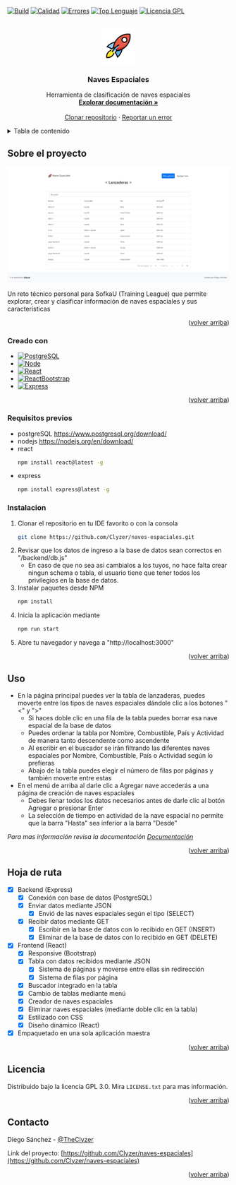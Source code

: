 <a name="inicio"></a>

[![Build][build-shield]][build-url]
[![Calidad][codequality-shield]][codequality-url]
[![Errores][issues-shield]][issues-url]
[![Top Lenguaje][toplanguage-shield]][toplanguage-url]
[![Licencia GPL][license-shield]][license-url]

<!-- LOGO DEL PROYECTO -->
<br />
<div align="center">
  <a href="https://github.com/Clyzer/naves-espaciales">
    <img src="frontend/public/logo192.png" alt="Logo" width="80" height="80"> <!-- El logo fue obtenido en openmoji.org bajo una licencia CC BY-SA 4.0 -->
  </a>

<h3 align="center">Naves Espaciales</h3>

  <p align="center">
    Herramienta de clasificación de naves espaciales
    <br />
    <a href="https://github.com/Clyzer/naves-espaciales/wiki"><strong>Explorar documentación »</strong></a>
    <br />
    <br />
    <a href="https://github.com/Clyzer/naves-espaciales.git">Clonar repositorio</a>
    ·
    <a href="https://github.com/Clyzer/naves-espaciales/issues">Reportar un error</a>
  </p>
</div>

<!-- TABLA DE CONTENIDO-->
<details>
  <summary>Tabla de contenido</summary>
  <ol>
    <li>
      <a href="#sobre-el-proyecto">Sobre el proyecto</a>
      <ul>
        <li><a href="#creado-con">Creado con</a></li>
        <li><a href="#requisitos-previos">Requisitos previos</a></li>
        <li><a href="#instalacion">Instalación</a></li>
      </ul>
    </li>
    <li><a href="#uso">Uso</a></li>
    <li><a href="#licencia">Licencia</a></li>
    <li><a href="#contacto">Contacto</a></li>
  </ol>
</details>

<!-- Sobre el proyecto -->
## Sobre el proyecto

[![Captura de pantalla del proyecto][product-screenshot]](https://github.com/Clyzer/naves-espaciales)

Un reto técnico personal para SofkaU (Training League) que permite explorar, crear y clasificar información de naves espaciales y sus características

<p align="right">(<a href="#inicio">volver arriba</a>)</p>

### Creado con

* [![PostgreSQL][Postgre.sql]][Postgre-url]
* [![Node][Node.js]][Node-url]
* [![React][React.js]][React-url]
* [![ReactBootstrap][ReactBootstrap.css]][ReactBootstrap-url]
* [![Express][Express.js]][Express-url]

<p align="right">(<a href="#inicio">volver arriba</a>)</p>

### Requisitos previos

* postgreSQL
  https://www.postgresql.org/download/
* nodejs
  https://nodejs.org/en/download/
* react
  ```sh
  npm install react@latest -g
  ```
* express
  ```sh
  npm install express@latest -g
  ```

### Instalacion

1. Clonar el repositorio en tu IDE favorito o con la consola
   ```sh
   git clone https://github.com/Clyzer/naves-espaciales.git
   ```
2. Revisar que los datos de ingreso a la base de datos sean correctos en "/backend/db.js"
    - En caso de que no sea asi cambialos a los tuyos, no hace falta crear ningun schema o tabla, 
      el usuario tiene que tener todos los privilegios en la base de datos.
3. Instalar paquetes desde NPM
   ```sh
   npm install
   ```
4. Inicia la aplicación mediante
   ```sh
   npm run start
   ```
5. Abre tu navegador y navega a "http://localhost:3000"

<p align="right">(<a href="#inicio">volver arriba</a>)</p>



<!-- Ejemplos de uso -->
## Uso

- En la página principal puedes ver la tabla de lanzaderas, puedes moverte entre los tipos de naves espaciales dándole clic a los botones "<" y ">"
  - Si haces doble clic en una fila de la tabla puedes borrar esa nave espacial de la base de datos
  - Puedes ordenar la tabla por Nombre, Combustible, País y Actividad de manera tanto descendente como ascendente
  - Al escribir en el buscador se irán filtrando las diferentes naves espaciales por Nombre, Combustible, País o Actividad según lo prefieras
  - Abajo de la tabla puedes elegir el número de filas por páginas y también moverte entre estas
- En el menú de arriba al darle clic a Agregar nave accederás a una página de creación de naves espaciales
  - Debes llenar todos los datos necesarios antes de darle clic al botón Agregar o presionar Enter
  - La selección de tiempo en actividad de la nave espacial no permite que la barra "Hasta" sea inferior a la barra "Desde"

_Para mas información revisa la documentación [Documentación](https://github.com/Clyzer/naves-espaciales/wiki)_

<p align="right">(<a href="#inicio">volver arriba</a>)</p>



<!-- Hoja de ruta -->
## Hoja de ruta

- [x] Backend (Express)
  - [x] Conexión con base de datos (PostgreSQL)
  - [x] Enviar datos mediante JSON
    - [x] Envió de las naves espaciales según el tipo (SELECT)
  - [x] Recibir datos mediante GET
    - [x] Escribir en la base de datos con lo recibido en GET (INSERT)
    - [x] Eliminar de la base de datos con lo recibido en GET (DELETE)
- [x] Frontend (React)
  - [x] Responsive (Bootstrap)
  - [x] Tabla con datos recibidos mediante JSON
    - [x] Sistema de páginas y moverse entre ellas sin redirección
    - [x] Sistema de filas por página
  - [x] Buscador integrado en la tabla
  - [x] Cambio de tablas mediante menú
  - [x] Creador de naves espaciales
  - [x] Eliminar naves espaciales (mediante doble clic en la tabla)
  - [x] Estilizado con CSS
  - [x] Diseño dinámico (React)
- [x] Empaquetado en una sola aplicación maestra

<p align="right">(<a href="#inicio">volver arriba</a>)</p>

<!-- Licencia -->
## Licencia

Distribuido bajo la licencia GPL 3.0. Mira `LICENSE.txt` para mas información.

<p align="right">(<a href="#inicio">volver arriba</a>)</p>



<!-- Contacto -->
## Contacto

Diego Sánchez - [@TheClyzer](https://twitter.com/TheClyzer)

Link del proyecto: [https://github.com/Clyzer/naves-espaciales](https://github.com/Clyzer/naves-espaciales)

<p align="right">(<a href="#inicio">volver arriba</a>)</p>



<!-- MARKDOWN -->
[build-shield]: https://img.shields.io/github/workflow/status/clyzer/naves-espaciales/Node.js%20CI?style=for-the-badge
[build-url]: https://github.com/Clyzer/naves-espaciales/actions
[codequality-shield]: https://img.shields.io/codefactor/grade/github/Clyzer/naves-espaciales?style=for-the-badge&label=calidad
[codequality-url]: https://www.codefactor.io/repository/github/clyzer/naves-espaciales
[issues-shield]: https://img.shields.io/github/issues/Clyzer/naves-espaciales.svg?style=for-the-badge&label=Errores
[issues-url]: https://github.com/Clyzer/naves-espaciales/issues
[toplanguage-shield]: https://img.shields.io/github/languages/top/clyzer/naves-espaciales?style=for-the-badge
[toplanguage-url]: https://github.com/Clyzer/naves-espaciales/
[license-shield]: https://img.shields.io/github/license/Clyzer/naves-espaciales.svg?style=for-the-badge&label=Licencia
[license-url]: https://github.com/Clyzer/naves-espaciales/blob/master/LICENSE.txt
[product-screenshot]: /frontend/public/images/captura.png
[Postgre.sql]: https://img.shields.io/badge/PostgreSQL-20232A?style=for-the-badge&logo=postgresql
[Postgre-url]: https://www.postgresql.org/
[Node.js]: https://img.shields.io/badge/Node.js-20232A?style=for-the-badge&logo=node.js
[Node-url]: https://nodejs.org/
[React.js]: https://img.shields.io/badge/React-20232A?style=for-the-badge&logo=react
[React-url]: https://reactjs.org/
[ReactBootstrap.css]: https://img.shields.io/badge/React--Bootstrap-20232A?style=for-the-badge&logo=bootstrap
[ReactBootstrap-url]: https://react-bootstrap.github.io
[Express.js]: https://img.shields.io/badge/Express-20232A?style=for-the-badge&logo=express
[Express-url]: https://expressjs.com

